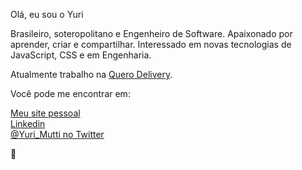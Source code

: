 Olá, eu sou o Yuri

Brasileiro, soteropolitano e Engenheiro de Software. Apaixonado por aprender, criar e compartilhar. 
Interessado em novas tecnologias de JavaScript, CSS e em Engenharia.

Atualmente trabalho na [Quero Delivery](https://querodelivery.com).

Você pode me encontrar em:

[Meu site pessoal](https://yurimutti.com) <br />
[Linkedin](https://www.linkedin.com/in/yuri-mutti-0418bb1aa) <br />
[@Yuri_Mutti no Twitter](https://twitter.com/Yuri_Mutti) <br />

:love_you_gesture:
